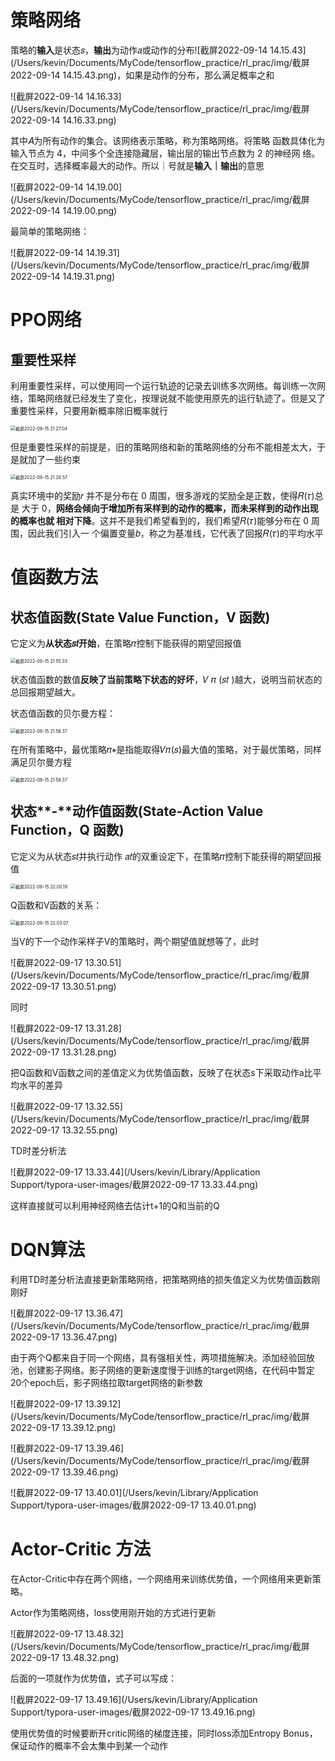 # 策略网络

策略的**输入**是状态𝑠，**输出**为动作𝑎或动作的分布![截屏2022-09-14 14.15.43](/Users/kevin/Documents/MyCode/tensorflow_practice/rl_prac/img/截屏2022-09-14 14.15.43.png)，如果是动作的分布，那么满足概率之和

![截屏2022-09-14 14.16.33](/Users/kevin/Documents/MyCode/tensorflow_practice/rl_prac/img/截屏2022-09-14 14.16.33.png)

其中𝐴为所有动作的集合。该网络表示策略，称为策略网络。将策略 函数具体化为输入节点为 4，中间多个全连接隐藏层，输出层的输出节点数为 2 的神经网 络。在交互时，选择概率最大的动作。所以｜号就是**输入｜输出**的意思

![截屏2022-09-14 14.19.00](/Users/kevin/Documents/MyCode/tensorflow_practice/rl_prac/img/截屏2022-09-14 14.19.00.png)

最简单的策略网络：

![截屏2022-09-14 14.19.31](/Users/kevin/Documents/MyCode/tensorflow_practice/rl_prac/img/截屏2022-09-14 14.19.31.png)

# PPO网络

## 重要性采样

利用重要性采样，可以使用同一个运行轨迹的记录去训练多次网络。每训练一次网络，策略网络就已经发生了变化，按理说就不能使用原先的运行轨迹了。但是又了重要性采样，只要用新概率除旧概率就行

<img src="/Users/kevin/Documents/MyCode/tensorflow_practice/rl_prac/img/截屏2022-09-15 21.27.04.png" alt="截屏2022-09-15 21.27.04" style="zoom:50%;" />

但是重要性采样的前提是，旧的策略网络和新的策略网络的分布不能相差太大，于是就加了一些约束

<img src="/Users/kevin/Documents/MyCode/tensorflow_practice/rl_prac/img/截屏2022-09-15 21.28.57.png" alt="截屏2022-09-15 21.28.57" style="zoom:50%;" />

真实环境中的奖励𝑟 并不是分布在 0 周围，很多游戏的奖励全是正数，使得𝑅(𝜏)总是 大于 0，**网络会倾向于增加所有采样到的动作的概率，而未采样到的动作出现的概率也就 相对下降**。这并不是我们希望看到的，我们希望𝑅(𝜏)能够分布在 0 周围，因此我们引入一 个偏置变量𝑏，称之为基准线，它代表了回报𝑅(𝜏)的平均水平

# 值函数方法

## 状态值函数(State Value Function，V 函数)

它定义为**从状态𝑠𝑡开始**，在策略𝜋控制下能获得的期望回报值

<img src="/Users/kevin/Documents/MyCode/tensorflow_practice/rl_prac/img/截屏2022-09-15 21.55.33.png" alt="截屏2022-09-15 21.55.33" style="zoom:50%;" />

状态值函数的数值**反映了当前策略下状态的好坏**，𝑉 𝜋 (𝑠𝑡 )越大，说明当前状态的总回报期望越大。

状态值函数的贝尓曼方程：

<img src="/Users/kevin/Documents/MyCode/tensorflow_practice/rl_prac/img/截屏2022-09-15 21.56.37.png" alt="截屏2022-09-15 21.56.37" style="zoom:50%;" />

在所有策略中，最优策略𝜋∗是指能取得𝑉𝜋(𝑠)最大值的策略，对于最优策略，同样满足贝尔曼方程

<img src="/Users/kevin/Documents/MyCode/tensorflow_practice/rl_prac/img/截屏2022-09-15 21.58.37.png" alt="截屏2022-09-15 21.58.37" style="zoom:50%;" />

## 状态**-**动作值函数(State-Action Value Function，Q 函数)

它定义为从状态𝑠𝑡并执行动作 𝑎𝑡的双重设定下，在策略𝜋控制下能获得的期望回报值

<img src="/Users/kevin/Documents/MyCode/tensorflow_practice/rl_prac/img/截屏2022-09-15 22.00.19.png" alt="截屏2022-09-15 22.00.19" style="zoom:50%;" />

Q函数和V函数的关系：

<img src="/Users/kevin/Documents/MyCode/tensorflow_practice/rl_prac/img/截屏2022-09-15 22.03.07.png" alt="截屏2022-09-15 22.03.07" style="zoom:50%;" />

当V的下一个动作采样子V的策略时，两个期望值就想等了，此时

![截屏2022-09-17 13.30.51](/Users/kevin/Documents/MyCode/tensorflow_practice/rl_prac/img/截屏2022-09-17 13.30.51.png)

同时

![截屏2022-09-17 13.31.28](/Users/kevin/Documents/MyCode/tensorflow_practice/rl_prac/img/截屏2022-09-17 13.31.28.png)

把Q函数和V函数之间的差值定义为优势值函数，反映了在状态s下采取动作a比平均水平的差异

![截屏2022-09-17 13.32.55](/Users/kevin/Documents/MyCode/tensorflow_practice/rl_prac/img/截屏2022-09-17 13.32.55.png)

TD时差分析法

![截屏2022-09-17 13.33.44](/Users/kevin/Library/Application Support/typora-user-images/截屏2022-09-17 13.33.44.png)

这样直接就可以利用神经网络去估计t+1的Q和当前的Q

# DQN算法

利用TD时差分析法直接更新策略网络，把策略网络的损失值定义为优势值函数刚刚好

![截屏2022-09-17 13.36.47](/Users/kevin/Documents/MyCode/tensorflow_practice/rl_prac/img/截屏2022-09-17 13.36.47.png)

由于两个Q都来自于同一个网络，具有强相关性，两项措施解决。添加经验回放池，创建影子网络。影子网络的更新速度慢于训练的target网络，在代码中暂定20个epoch后，影子网络拉取target网络的新参数

![截屏2022-09-17 13.39.12](/Users/kevin/Documents/MyCode/tensorflow_practice/rl_prac/img/截屏2022-09-17 13.39.12.png)

![截屏2022-09-17 13.39.46](/Users/kevin/Documents/MyCode/tensorflow_practice/rl_prac/img/截屏2022-09-17 13.39.46.png)

![截屏2022-09-17 13.40.01](/Users/kevin/Library/Application Support/typora-user-images/截屏2022-09-17 13.40.01.png)

# Actor-Critic 方法

在Actor-Critic中存在两个网络，一个网络用来训练优势值，一个网络用来更新策略。

Actor作为策略网络，loss使用刚开始的方式进行更新

![截屏2022-09-17 13.48.32](/Users/kevin/Documents/MyCode/tensorflow_practice/rl_prac/img/截屏2022-09-17 13.48.32.png)

后面的一项就作为优势值，式子可以写成：

![截屏2022-09-17 13.49.16](/Users/kevin/Library/Application Support/typora-user-images/截屏2022-09-17 13.49.16.png)

使用优势值的时候要断开critic网络的梯度连接，同时loss添加Entropy Bonus，保证动作的概率不会太集中到某一个动作